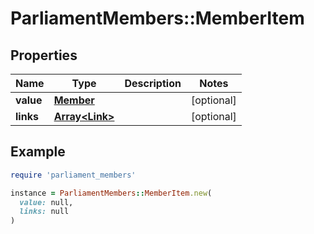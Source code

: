 # ParliamentMembers::MemberItem

## Properties

| Name | Type | Description | Notes |
| ---- | ---- | ----------- | ----- |
| **value** | [**Member**](Member.md) |  | [optional] |
| **links** | [**Array&lt;Link&gt;**](Link.md) |  | [optional] |

## Example

```ruby
require 'parliament_members'

instance = ParliamentMembers::MemberItem.new(
  value: null,
  links: null
)
```

